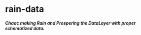 rain-data
=========

##### Chaac making Rain and Prospering the DataLayer with proper schematized data.
